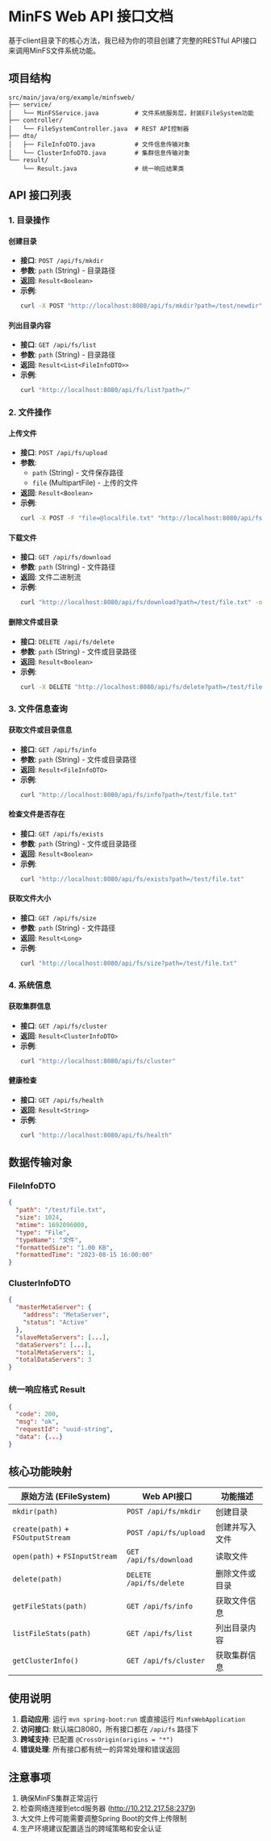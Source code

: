 # MinFS Web API 接口文档

基于client目录下的核心方法，我已经为你的项目创建了完整的RESTful API接口来调用MinFS文件系统功能。

## 项目结构

```
src/main/java/org/example/minfsweb/
├── service/
│   └── MinFSService.java          # 文件系统服务层，封装EFileSystem功能
├── controller/
│   └── FileSystemController.java  # REST API控制器
├── dto/
│   ├── FileInfoDTO.java           # 文件信息传输对象
│   └── ClusterInfoDTO.java        # 集群信息传输对象
└── result/
    └── Result.java                # 统一响应结果类
```

## API 接口列表

### 1. 目录操作

#### 创建目录
- **接口**: `POST /api/fs/mkdir`
- **参数**: `path` (String) - 目录路径
- **返回**: `Result<Boolean>`
- **示例**: 
  ```bash
  curl -X POST "http://localhost:8080/api/fs/mkdir?path=/test/newdir"
  ```

#### 列出目录内容
- **接口**: `GET /api/fs/list`
- **参数**: `path` (String) - 目录路径
- **返回**: `Result<List<FileInfoDTO>>`
- **示例**:
  ```bash
  curl "http://localhost:8080/api/fs/list?path=/"
  ```

### 2. 文件操作

#### 上传文件
- **接口**: `POST /api/fs/upload`
- **参数**: 
  - `path` (String) - 文件保存路径
  - `file` (MultipartFile) - 上传的文件
- **返回**: `Result<Boolean>`
- **示例**:
  ```bash
  curl -X POST -F "file=@localfile.txt" "http://localhost:8080/api/fs/upload?path=/test/uploadfile.txt"
  ```

#### 下载文件
- **接口**: `GET /api/fs/download`
- **参数**: `path` (String) - 文件路径
- **返回**: 文件二进制流
- **示例**:
  ```bash
  curl "http://localhost:8080/api/fs/download?path=/test/file.txt" -o downloaded_file.txt
  ```

#### 删除文件或目录
- **接口**: `DELETE /api/fs/delete`
- **参数**: `path` (String) - 文件或目录路径
- **返回**: `Result<Boolean>`
- **示例**:
  ```bash
  curl -X DELETE "http://localhost:8080/api/fs/delete?path=/test/file.txt"
  ```

### 3. 文件信息查询

#### 获取文件或目录信息
- **接口**: `GET /api/fs/info`
- **参数**: `path` (String) - 文件或目录路径
- **返回**: `Result<FileInfoDTO>`
- **示例**:
  ```bash
  curl "http://localhost:8080/api/fs/info?path=/test/file.txt"
  ```

#### 检查文件是否存在
- **接口**: `GET /api/fs/exists`
- **参数**: `path` (String) - 文件或目录路径
- **返回**: `Result<Boolean>`
- **示例**:
  ```bash
  curl "http://localhost:8080/api/fs/exists?path=/test/file.txt"
  ```

#### 获取文件大小
- **接口**: `GET /api/fs/size`
- **参数**: `path` (String) - 文件路径
- **返回**: `Result<Long>`
- **示例**:
  ```bash
  curl "http://localhost:8080/api/fs/size?path=/test/file.txt"
  ```

### 4. 系统信息

#### 获取集群信息
- **接口**: `GET /api/fs/cluster`
- **返回**: `Result<ClusterInfoDTO>`
- **示例**:
  ```bash
  curl "http://localhost:8080/api/fs/cluster"
  ```

#### 健康检查
- **接口**: `GET /api/fs/health`
- **返回**: `Result<String>`
- **示例**:
  ```bash
  curl "http://localhost:8080/api/fs/health"
  ```

## 数据传输对象

### FileInfoDTO
```json
{
  "path": "/test/file.txt",
  "size": 1024,
  "mtime": 1692096000,
  "type": "File",
  "typeName": "文件",
  "formattedSize": "1.00 KB",
  "formattedTime": "2023-08-15 16:00:00"
}
```

### ClusterInfoDTO
```json
{
  "masterMetaServer": {
    "address": "MetaServer",
    "status": "Active"
  },
  "slaveMetaServers": [...],
  "dataServers": [...],
  "totalMetaServers": 1,
  "totalDataServers": 3
}
```

### 统一响应格式 Result<T>
```json
{
  "code": 200,
  "msg": "ok",
  "requestId": "uuid-string",
  "data": {...}
}
```

## 核心功能映射

| 原始方法 (EFileSystem) | Web API接口 | 功能描述 |
|----------------------|-------------|----------|
| `mkdir(path)` | `POST /api/fs/mkdir` | 创建目录 |
| `create(path)` + `FSOutputStream` | `POST /api/fs/upload` | 创建并写入文件 |
| `open(path)` + `FSInputStream` | `GET /api/fs/download` | 读取文件 |
| `delete(path)` | `DELETE /api/fs/delete` | 删除文件或目录 |
| `getFileStats(path)` | `GET /api/fs/info` | 获取文件信息 |
| `listFileStats(path)` | `GET /api/fs/list` | 列出目录内容 |
| `getClusterInfo()` | `GET /api/fs/cluster` | 获取集群信息 |

## 使用说明

1. **启动应用**: 运行 `mvn spring-boot:run` 或直接运行 `MinfsWebApplication`
2. **访问接口**: 默认端口8080，所有接口都在 `/api/fs` 路径下
3. **跨域支持**: 已配置 `@CrossOrigin(origins = "*")`
4. **错误处理**: 所有接口都有统一的异常处理和错误返回

## 注意事项

1. 确保MinFS集群正常运行
2. 检查网络连接到etcd服务器 (http://10.212.217.58:2379)
3. 大文件上传可能需要调整Spring Boot的文件上传限制
4. 生产环境建议配置适当的跨域策略和安全认证
